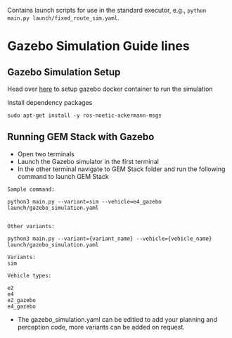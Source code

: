 Contains launch scripts for use in the standard executor, e.g., `python main.py launch/fixed_route_sim.yaml`.


# Gazebo Simulation Guide lines

## Gazebo Simulation Setup

Head over [here](https://github.com/harishkumarbalaji/POLARIS_GEM_Simulator/tree/main) to setup gazebo docker container to run the simulation

Install dependency packages

```
sudo apt-get install -y ros-noetic-ackermann-msgs

```

    


## Running GEM Stack with Gazebo

- Open two terminals
- Launch the Gazebo simulator in the first terminal
- In the other terminal navigate to GEM Stack folder and run the following command to launch GEM Stack

```
Sample command:

python3 main.py --variant=sim --vehicle=e4_gazebo launch/gazebo_simulation.yaml


Other variants:

python3 main.py --variant={variant_name} --vehicle={vehicle_name} launch/gazebo_simulation.yaml

Variants:
sim

Vehicle types:

e2
e4
e2_gazebo
e4_gazebo

```

- The gazebo_simulation.yaml can be editied to add your planning and perception code, more variants can be added on request.